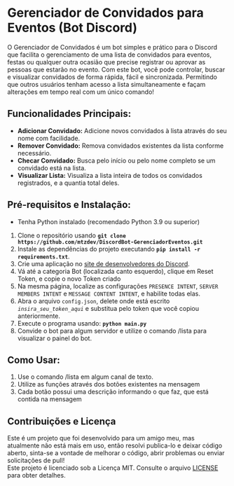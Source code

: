 # Gerenciador de Convidados para Eventos (Bot Discord)

O Gerenciador de Convidados é um bot simples e prático para o Discord que facilita o gerenciamento de uma lista de convidados para eventos, festas ou qualquer outra ocasião que precise registrar ou aprovar as pessoas que estarão no evento. Com este bot, você pode controlar, buscar e visualizar convidados de forma rápida, fácil e sincronizada. Permitindo que outros usuários tenham acesso a lista simultaneamente e façam alterações em tempo real com um único comando!

## Funcionalidades Principais:
- **Adicionar Convidado:** Adicione novos convidados à lista através do seu nome com facilidade.
- **Remover Convidado:** Remova convidados existentes da lista conforme necessário.
- **Checar Convidado:** Busca pelo início ou pelo nome completo se um convidado está na lista.
- **Visualizar Lista:** Visualiza a lista inteira de todos os convidados registrados, e a quantia total deles.

## Pré-requisitos e Instalação:
- Tenha Python instalado (recomendado Python 3.9 ou superior)
1. Clone o repositório usando **`git clone https://github.com/mtzdev/DiscordBot-GerenciadorEventos.git`**
2. Instale as dependências do projeto executando **`pip install -r requirements.txt`**.
3. Crie uma aplicação no [site de desenvolvedores do Discord](https://discord.com/developers/applications).
4. Vá até a categoria Bot (localizada canto esquerdo), clique em Reset Token, e copie o novo Token criado
5. Na mesma página, localize as configurações `PRESENCE INTENT`, `SERVER MEMBERS INTENT` e `MESSAGE CONTENT INTENT`, e habilite todas elas.
6. Abra o arquivo `config.json`, delete onde está escrito *`insira_seu_token_aqui`* e substitua pelo token que você copiou anteriormente.
7. Execute o programa usando: **`python main.py`**
8. Convide o bot para algum servidor e utilize o comando /lista para visualizar o painel do bot.

## Como Usar:
1. Use o comando /lista em algum canal de texto.
2. Utilize as funções através dos botões existentes na mensagem
3. Cada botão possui uma descrição informando o que faz, que está contida na mensagem

## Contribuições e Licença
Este é um projeto que foi desenvolvido para um amigo meu, mas atualmente não está mais em uso, então resolvi publica-lo e deixar código aberto, sinta-se a vontade de melhorar o código, abrir problemas ou enviar solicitações de pull!
<br>
Este projeto é licenciado sob a Licença MIT. Consulte o arquivo [LICENSE](https://github.com/mtzdev/DiscordBot-GerenciadorEventos/blob/main/LICENSE) para obter detalhes.
